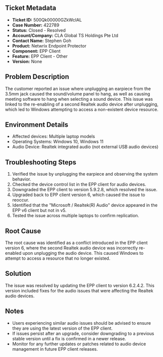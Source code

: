 ## Ticket Metadata
- **Ticket ID:** 500Qk00000GZkWcIAL
- **Case Number:** 422789
- **Status:** Closed - Resolved
- **Account/Company:** CLA Global TS Holdings Pte Ltd
- **Contact Name:** Stephen Goh
- **Product:** Netwrix Endpoint Protector
- **Component:** EPP Client
- **Feature:** EPP Client - Other
- **Version:** None

## Problem Description
The customer reported an issue where unplugging an earpiece from the 3.5mm jack caused the sound/volume panel to hang, as well as causing meeting software to hang when selecting a sound device. This issue was linked to the re-enabling of a second Realtek audio device after unplugging, which led to Windows attempting to access a non-existent device resource.

## Environment Details
- Affected devices: Multiple laptop models
- Operating Systems: Windows 10, Windows 11
- Audio Device: Realtek integrated audio (not external USB audio devices)

## Troubleshooting Steps
1. Verified the issue by unplugging the earpiece and observing the system behavior.
2. Checked the device control list in the EPP client for audio devices.
3. Downgraded the EPP client to version 5.9.2.8, which resolved the issue.
4. Upgraded back to EPP client version 6, which caused the issue to reoccur.
5. Identified that the "Microsoft / Realtek(R) Audio" device appeared in the EPP v6 client but not in v5.
6. Tested the issue across multiple laptops to confirm replication.

## Root Cause
The root cause was identified as a conflict introduced in the EPP client version 6, where the second Realtek audio device was incorrectly re-enabled upon unplugging the audio device. This caused Windows to attempt to access a resource that no longer existed.

## Solution
The issue was resolved by updating the EPP client to version 6.2.4.2. This version included fixes for the audio issues that were affecting the Realtek audio devices.

## Notes
- Users experiencing similar audio issues should be advised to ensure they are using the latest version of the EPP client.
- If issues persist after an upgrade, consider downgrading to a previous stable version until a fix is confirmed in a newer release.
- Monitor for any further updates or patches related to audio device management in future EPP client releases.